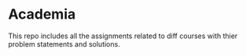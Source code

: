 # Academia
This repo includes all the assignments related to diff courses with thier problem statements and solutions.
